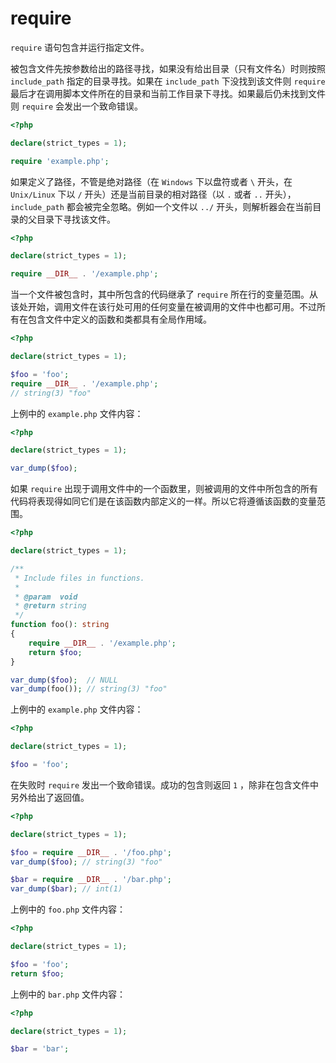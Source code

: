 # require

`require` 语句包含并运行指定文件。

被包含文件先按参数给出的路径寻找，如果没有给出目录（只有文件名）时则按照 `include_path` 指定的目录寻找。如果在 `include_path` 下没找到该文件则 `require` 最后才在调用脚本文件所在的目录和当前工作目录下寻找。如果最后仍未找到文件则 `require` 会发出一个致命错误。

```php
<?php

declare(strict_types = 1);

require 'example.php';

```

如果定义了路径，不管是绝对路径（在 `Windows` 下以盘符或者 `\` 开头，在 `Unix/Linux` 下以 `/` 开头）还是当前目录的相对路径（以 `.` 或者 `..` 开头）， `include_path` 都会被完全忽略。例如一个文件以 `../` 开头，则解析器会在当前目录的父目录下寻找该文件。

```php
<?php

declare(strict_types = 1);

require __DIR__ . '/example.php';

```

当一个文件被包含时，其中所包含的代码继承了 `require` 所在行的变量范围。从该处开始，调用文件在该行处可用的任何变量在被调用的文件中也都可用。不过所有在包含文件中定义的函数和类都具有全局作用域。

```php
<?php

declare(strict_types = 1);

$foo = 'foo';
require __DIR__ . '/example.php';
// string(3) "foo"

```

上例中的 `example.php` 文件内容：

```php
<?php

declare(strict_types = 1);

var_dump($foo);

```

如果 `require` 出现于调用文件中的一个函数里，则被调用的文件中所包含的所有代码将表现得如同它们是在该函数内部定义的一样。所以它将遵循该函数的变量范围。

```php
<?php

declare(strict_types = 1);

/**
 * Include files in functions.
 *
 * @param  void
 * @return string
 */
function foo(): string
{
    require __DIR__ . '/example.php';
    return $foo;
}

var_dump($foo);  // NULL
var_dump(foo()); // string(3) "foo"

```

上例中的 `example.php` 文件内容：

```php
<?php

declare(strict_types = 1);

$foo = 'foo';

```

在失败时 `require` 发出一个致命错误。成功的包含则返回 `1` ，除非在包含文件中另外给出了返回值。

```php
<?php

declare(strict_types = 1);

$foo = require __DIR__ . '/foo.php';
var_dump($foo); // string(3) "foo"

$bar = require __DIR__ . '/bar.php';
var_dump($bar); // int(1)

```

上例中的 `foo.php` 文件内容：

```php
<?php

declare(strict_types = 1);

$foo = 'foo';
return $foo;

```

上例中的 `bar.php` 文件内容：

```php
<?php

declare(strict_types = 1);

$bar = 'bar';

```